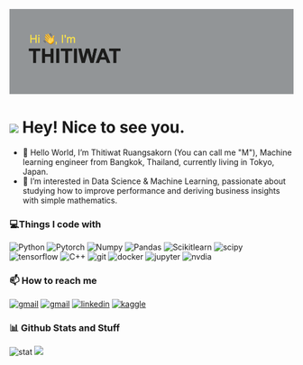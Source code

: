 ![header](https://raw.githubusercontent.com/Aeim/Aeim/main/header.png)

<h1><img src="https://emojis.slackmojis.com/emojis/images/1531849430/4246/blob-sunglasses.gif?1531849430" width="30"/> Hey! Nice to see you.</h1>

- 👋 Hello World, I’m Thitiwat Ruangsakorn (You can call me "M"), Machine learning engineer from Bangkok, Thailand, currently living in Tokyo, Japan.
- 👀 I’m interested in Data Science & Machine Learning, passionate about studying how to improve performance and deriving business insights with simple mathematics.
<h3>💻Things I code with</h3>
<p>
  <img alt="Python" src="https://img.shields.io/badge/Python-FFD43B?style=for-the-badge&logo=python&logoColor=blue" />
  <img alt="Pytorch" src="https://img.shields.io/badge/PyTorch-EE4C2C?style=for-the-badge&logo=PyTorch&logoColor=white" />
  <img alt="Numpy" src="https://img.shields.io/badge/Numpy-777BB4?style=for-the-badge&logo=numpy&logoColor=white" />
  <img alt="Pandas" src="https://img.shields.io/badge/Pandas-2C2D72?style=for-the-badge&logo=pandas&logoColor=white" />
  <img alt="Scikitlearn" src="https://img.shields.io/badge/scikit_learn-F7931E?style=for-the-badge&logo=scikit-learn&logoColor=white" />
  <img alt="scipy" src="https://img.shields.io/badge/SciPy-654FF0?style=for-the-badge&logo=SciPy&logoColor=white" />
  <img alt="tensorflow" src="https://img.shields.io/badge/TensorFlow-FF6F00?style=for-the-badge&logo=TensorFlow&logoColor=white" />
  <img alt="C++" src="https://img.shields.io/badge/C%2B%2B-00599C?style=for-the-badge&logo=c%2B%2B&logoColor=white" />
  <img alt="git" src="https://img.shields.io/badge/GIT-E44C30?style=for-the-badge&logo=git&logoColor=white" />
  <img alt="docker" src="https://img.shields.io/badge/Docker-2CA5E0?style=for-the-badge&logo=docker&logoColor=white" />
  <img alt="jupyter" src="https://img.shields.io/badge/Jupyter-F37626.svg?&style=for-the-badge&logo=Jupyter&logoColor=white" />
  <img alt="nvdia" src="https://img.shields.io/badge/NVIDIA-TensorRT-76B900?style=for-the-badge&logo=nvidia&logoColor=white" />
</p>
<h3>📫 How to reach me</h3>
<p>
  <a href="https://github.com/Aeim" target="_blank"><img alt="gmail" src="https://img.shields.io/badge/GitHub-100000?style=for-the-badge&logo=github&logoColor=white" /></a>
  <a href="thitiwat@gmail.com" target="_blank"><img alt="gmail" src="https://img.shields.io/badge/Gmail-D14836?style=for-the-badge&logo=gmail&logoColor=white" /></a>
  <a href="https://www.linkedin.com/in/thitiwat-ruangsakorn-70b72317a" target="_blank"><img alt="linkedin" src="https://img.shields.io/badge/LinkedIn-0077B5?style=for-the-badge&logo=linkedin&logoColor=white" /></a>
  <a href="https://www.kaggle.com/thitiwat" target="_blank"><img alt="kaggle" src="https://img.shields.io/badge/Kaggle-20BEFF?style=for-the-badge&logo=Kaggle&logoColor=white" /></a>
</p>
<h3> 📊 Github Stats and Stuff</h3>
<img alt="stat" src="https://github-readme-stats.vercel.app/api?username=Aeim" />
<img src="https://github-readme-stats.vercel.app/api/top-langs/?username=Aeim&hide=jupyter%20notebook&hide_border=true&layout=compact" />  


<!---
Aeim/Aeim is a ✨ special ✨ repository because its `README.md` (this file) appears on your GitHub profile.
You can click the Preview link to take a look at your changes.
--->

